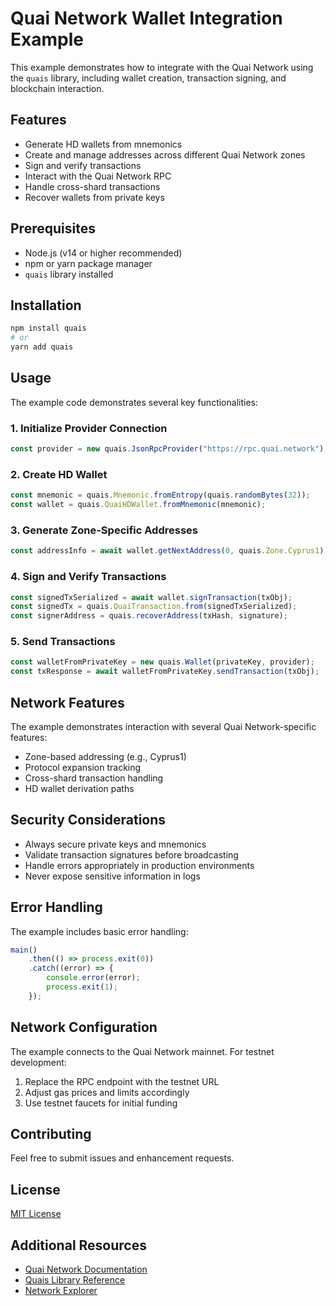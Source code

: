 # Quai Network Wallet Integration Example

This example demonstrates how to integrate with the Quai Network using the `quais` library, including wallet creation, transaction signing, and blockchain interaction.

## Features

- Generate HD wallets from mnemonics
- Create and manage addresses across different Quai Network zones
- Sign and verify transactions
- Interact with the Quai Network RPC
- Handle cross-shard transactions
- Recover wallets from private keys

## Prerequisites

- Node.js (v14 or higher recommended)
- npm or yarn package manager
- `quais` library installed

## Installation

```bash
npm install quais
# or
yarn add quais
```

## Usage

The example code demonstrates several key functionalities:

### 1. Initialize Provider Connection

```javascript
const provider = new quais.JsonRpcProvider("https://rpc.quai.network");
```

### 2. Create HD Wallet

```javascript
const mnemonic = quais.Mnemonic.fromEntropy(quais.randomBytes(32));
const wallet = quais.QuaiHDWallet.fromMnemonic(mnemonic);
```

### 3. Generate Zone-Specific Addresses

```javascript
const addressInfo = await wallet.getNextAddress(0, quais.Zone.Cyprus1);
```

### 4. Sign and Verify Transactions

```javascript
const signedTxSerialized = await wallet.signTransaction(txObj);
const signedTx = quais.QuaiTransaction.from(signedTxSerialized);
const signerAddress = quais.recoverAddress(txHash, signature);
```

### 5. Send Transactions

```javascript
const walletFromPrivateKey = new quais.Wallet(privateKey, provider);
const txResponse = await walletFromPrivateKey.sendTransaction(txObj);
```

## Network Features

The example demonstrates interaction with several Quai Network-specific features:

- Zone-based addressing (e.g., Cyprus1)
- Protocol expansion tracking
- Cross-shard transaction handling
- HD wallet derivation paths

## Security Considerations

- Always secure private keys and mnemonics
- Validate transaction signatures before broadcasting
- Handle errors appropriately in production environments
- Never expose sensitive information in logs

## Error Handling

The example includes basic error handling:

```javascript
main()
    .then(() => process.exit(0))
    .catch((error) => {
        console.error(error);
        process.exit(1);
    });
```

## Network Configuration

The example connects to the Quai Network mainnet. For testnet development:

1. Replace the RPC endpoint with the testnet URL
2. Adjust gas prices and limits accordingly
3. Use testnet faucets for initial funding

## Contributing

Feel free to submit issues and enhancement requests.

## License

[MIT License](LICENSE)

## Additional Resources

- [Quai Network Documentation](https://qu.ai/docs)
- [Quais Library Reference](https://github.com/dominant-strategies/quais)
- [Network Explorer](https://quaiscan.io)